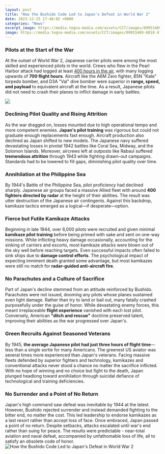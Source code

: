 ```yaml
---
layout: post
title: "How the Bushido Code Led to Japan's Defeat in World War 2"
date: 2023-12-25 17:48:02 +0000
categories: "News"
excerpt_image: https://media.tegna-media.com/assets/CCT/images/09951469-6818-4f71-b1b7-9e58c009a1a5/09951469-6818-4f71-b1b7-9e58c009a1a5_1140x641.jpg
image: https://media.tegna-media.com/assets/CCT/images/09951469-6818-4f71-b1b7-9e58c009a1a5/09951469-6818-4f71-b1b7-9e58c009a1a5_1140x641.jpg
---
```


### Pilots at the Start of the War 
At the outset of World War 2, Japanese carrier pilots were among the most skilled and experienced pilots in the world. Crews who flew in the Pearl Harbor attack had logged at least [400 hours in the air](https://jnewshub.github.io/2023-10-17-international-flight-connections-a-guide-to-layover-times/), with many logging upwards of **700 flight hours**. Aircraft like the A6M Zero fighter, B5N "Kate" torpedo bomber, and D3A "Val" dive bomber were superior in **range, speed, and payload** to equivalent aircraft at the time. As a result, Japanese pilots did not need to crash their planes to inflict damage in early battles.

![](https://www.japantimes.co.jp/wp-content/uploads/2016/07/p22-flanagan-war-a-20160724-870x655.jpg)
### Declining Pilot Quality and Rising Attrition
As the war dragged on, losses mounted due to high operational tempo and more competent enemies. **Japan's pilot training** was rigorous but could not graduate enough replacements fast enough. Aircraft production also declined as Japan shifted to new models. The Japanese navy suffered devastating losses in pivotal 1942 battles like Coral Sea, Midway, and the Solomon Islands. Moreover, aircrews left at outposts like Rabaul suffered **tremendous attrition** through 1943 while fighting drawn-out campaigns. Standards had to be lowered to fill gaps, diminishing pilot quality over time.  
### Annihilation at the Philippine Sea
By 1944's Battle of the Philippine Sea, pilot proficiency had declined sharply. Japanese air groups faced a massive Allied fleet with around **400 fighters directed by radar** at the height of their abilities. The result was utter destruction of the Japanese air contingents. Against this backdrop, kamikaze tactics emerged as a logical—if desperate—option.
### Fierce but Futile Kamikaze Attacks
Beginning in late 1944, over 6,000 pilots were recruited and given minimal **kamikaze pilot training** before being primed with sake and sent on one-way missions. While inflicting heavy damage occasionally, accounting for the sinking of carriers and escorts, most kamikaze attacks were blown out of the sky well before reaching targets. Even successful impacts often failed to sink ships due to **damage control efforts**. The psychological impact of expecting imminent death granted some advantage, but most kamikazes were still no match for **radar-guided anti-aircraft fire**. 
### No Parachutes and a Culture of Sacrifice
Part of Japan's decline stemmed from an attitude reinforced by Bushido. Parachutes were not issued, dooming any pilots whose planes sustained even light damage. Rather than try to land or bail out, many fatally crashed purposefully under the guise of honor. While devastating enemy forces, this meant irreplaceable **flight experience** vanished with each lost pilot. Conversely, American **"ditch and rescue"** doctrine preserved talent, improving their abilities as the war progressed over Japan's.
### Green Recruits Against Seasoned Veterans
By 1945, **the average Japanese pilot had just three hours of flight time**—less than a single sortie for many Americans. The greenest US aviator was several times more experienced than Japan's veterans. Facing massive fleets defended by superior fighters and technology, kamikazes and conventional attacks never stood a chance no matter the sacrifice inflicted. With no hope of winning and no choice but fight to the death, Japan plunged headlong toward annihilation through suicidal defiance of technological and training deficiencies.
### No Surrender and a Point of No Return
Japan's high command saw defeat was inevitable by 1944 at the latest. However, Bushido rejected surrender and instead demanded fighting to the bitter end, no matter the cost. This led leadership to endorse kamikazes as a last resort rather than accept loss of face. Once embraced, Japan passed a point of no return. Despite setbacks, attacks escalated until war's end rather than suing for peace. The results were predictable - near-total aviation and naval defeat, accompanied by unfathomable loss of life, all to satisfy an obsolete code of honor.
![How the Bushido Code Led to Japan's Defeat in World War 2](https://media.tegna-media.com/assets/CCT/images/09951469-6818-4f71-b1b7-9e58c009a1a5/09951469-6818-4f71-b1b7-9e58c009a1a5_1140x641.jpg)